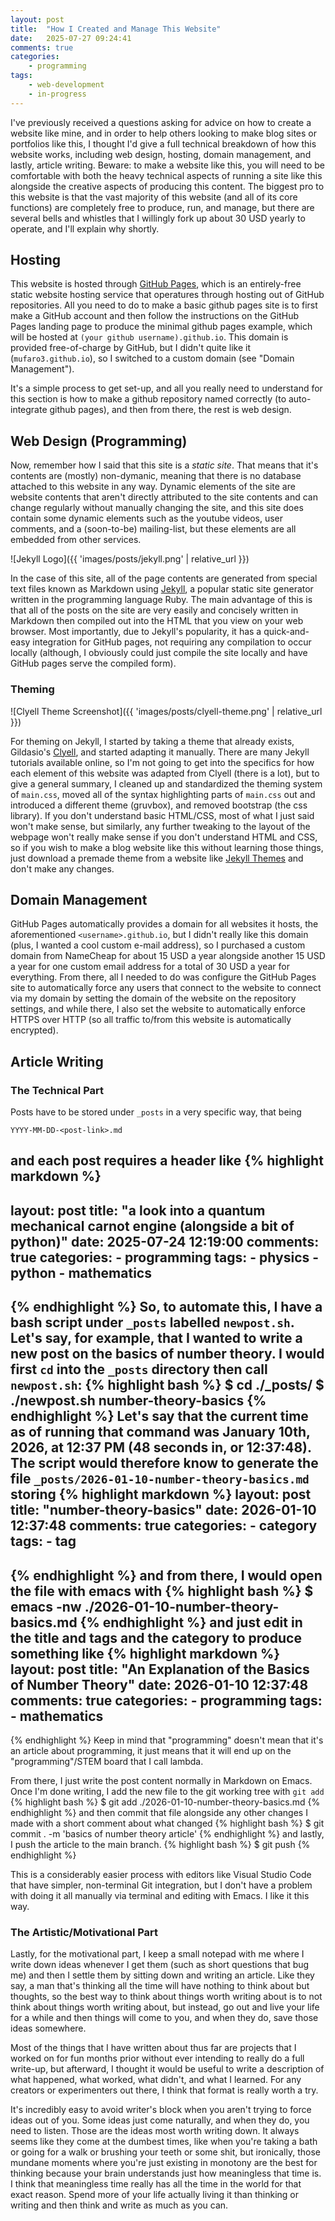 ```yaml
---
layout: post
title:  "How I Created and Manage This Website"
date:   2025-07-27 09:24:41
comments: true
categories:
    - programming
tags:
    - web-development
    - in-progress
---
```


I've previously received a questions asking for advice on how to create a website like mine, and in order to help others looking to make blog sites or portfolios like this, I thought I'd give a full technical breakdown of how this website works, including web design, hosting, domain management, and lastly, article writing. Beware: to make a website like this, you will need to be comfortable with both the heavy technical aspects of running a site like this alongside the creative aspects of producing this content. The biggest pro to this website is that the vast majority of this website (and all of its core functions) are completely free to produce, run, and manage, but there are several bells and whistles that I willingly fork up about 30 USD yearly to operate, and I'll explain why shortly.

## Hosting

This website is hosted through [GitHub Pages](https://pages.github.com/), which is an entirely-free static website hosting service that operatures through hosting out of GitHub repositories. All you need to do to make a basic github pages site is to first make a GitHub account and then follow the instructions on the GitHub Pages landing page to produce the minimal github pages example, which will be hosted at `(your github username).github.io`. This domain is provided free-of-charge by GitHub, but I didn't quite like it (`mufaro3.github.io`), so I switched to a custom domain (see "Domain Management").

It's a simple process to get set-up, and all you really need to understand for this section is how to make a github repository named correctly (to auto-integrate github pages), and then from there, the rest is web design.

## Web Design (Programming)

Now, remember how I said that this site is a *static site*. That means that it's contents are (mostly) non-dymanic, meaning that there is no database attached to this website in any way. Dynamic elements of the site are website contents that aren't directly attributed to the site contents and can change regularly without manually changing the site, and this site does contain some dynamic elements such as the youtube videos, user comments, and a (soon-to-be) mailing-list, but these elements are all embedded from other services.

![Jekyll Logo]({{ 'images/posts/jekyll.png' | relative_url }})

In the case of this site, all of the page contents are generated from special text files known as Markdown using [Jekyll](https://jekyllrb.com/), a popular static site generator written in the programming language Ruby. The main advantage of this is that all of the posts on the site are very easily and concisely written in Markdown then compiled out into the HTML that you view on your web browser. Most importantly, due to Jekyll's popularity, it has a quick-and-easy integration for GitHub pages, not requiring any compilation to occur locally (although, I obviously could just compile the site locally and have GitHub pages serve the compiled form).

### Theming

![Clyell Theme Screenshot]({{ 'images/posts/clyell-theme.png' | relative_url }})

For theming on Jekyll, I started by taking a theme that already exists, Gildasio's [Clyell](https://github.com/gildasio/clyell), and started adapting it manually. There are many Jekyll tutorials available online, so I'm not going to get into the specifics for how each element of this website was adapted from Clyell (there is a lot), but to give a general summary, I cleaned up and standardized the theming system of `main.css`, moved all of the syntax highlighting parts of `main.css` out and introduced a different theme (gruvbox), and removed bootstrap (the css library). If you don't understand basic HTML/CSS, most of what I just said won't make sense, but similarly, any further tweaking to the layout of the webpage won't really make sense if you don't understand HTML and CSS, so if you wish to make a blog website like this without learning those things, just download a premade theme from a website like [Jekyll Themes](http://jekyllthemes.org/) and don't make any changes.

## Domain Management

GitHub Pages automatically provides a domain for all websites it hosts, the aforementioned `<username>.github.io`, but I didn't really like this domain (plus, I wanted a cool custom e-mail address), so I purchased a custom domain from NameCheap for about 15 USD a year alongside another 15 USD a year for one custom email address for a total of 30 USD a year for everything. From there, all I needed to do was configure the GitHub Pages site to automatically force any users that connect to the website to connect via my domain by setting the domain of the website on the repository settings, and while there, I also set the website to automatically enforce HTTPS over HTTP (so all traffic to/from this website is automatically encrypted).

## Article Writing

### The Technical Part

Posts have to be stored under `_posts` in a very specific way, that being
```
YYYY-MM-DD-<post-link>.md
```
and each post requires a header like
{% highlight markdown %}
---
layout: post
title:  "a look into a quantum mechanical carnot engine (alongside a bit of python)"
date:   2025-07-24 12:19:00
comments: true
categories:
    - programming
tags:
    - physics
    - python
    - mathematics
---
{% endhighlight %}
So, to automate this, I have a bash script under `_posts` labelled `newpost.sh`. Let's say, for example, that I wanted to write a new post on the basics of number theory. I would first `cd` into the `_posts` directory then call `newpost.sh`:
{% highlight bash %}
$ cd ./_posts/
$ ./newpost.sh number-theory-basics
{% endhighlight %}
Let's say that the current time as of running that command was January 10th, 2026, at 12:37 PM (48 seconds in, or 12:37:48). The script would therefore know to generate the file `_posts/2026-01-10-number-theory-basics.md` storing
{% highlight markdown %}
layout: post
title:  "number-theory-basics"
date:   2026-01-10 12:37:48
comments: true
categories:
    - category
tags:
    - tag
---
{% endhighlight %}
and from there, I would open the file with emacs with
{% highlight bash %}
$ emacs -nw ./2026-01-10-number-theory-basics.md
{% endhighlight %}
and just edit in the title and tags and the category to produce something like
{% highlight markdown %}
layout: post
title:  "An Explanation of the Basics of Number Theory"
date:   2026-01-10 12:37:48
comments: true
categories:
    - programming
tags:
    - mathematics
---
{% endhighlight %}
Keep in mind that "programming" doesn't mean that it's an article about programming, it just means that it will end up on the "programming"/STEM board that I call lambda.

From there, I just write the post content normally in Markdown on Emacs. Once I'm done writing, I add the new file to the git working tree with `git add`
{% highlight bash %}
$ git add ./2026-01-10-number-theory-basics.md
{% endhighlight %}
and then commit that file alongside any other changes I made with a short comment about what changed
{% highlight bash %}
$ git commit . -m 'basics of number theory article'
{% endhighlight %}
and lastly, I push the article to the main branch.
{% highlight bash %}
$ git push
{% endhighlight %}

This is a considerably easier process with editors like Visual Studio Code that have simpler, non-terminal Git integration, but I don't have a problem with doing it all manually via terminal and editing with Emacs. I like it this way.

### The Artistic/Motivational Part

Lastly, for the motivational part, I keep a small notepad with me where I write down ideas whenever I get them (such as short questions that bug me) and then I settle them by sitting down and writing an article. Like they say, a man that's thinking all the time will have nothing to think about but thoughts, so the best way to think about things worth writing about is to not think about things worth writing about, but instead, go out and live your life for a while and then things will come to you, and when they do, save those ideas somewhere.

Most of the things that I have written about thus far are projects that I worked on for fun months prior without ever intending to really do a full write-up, but afterward, I thought it would be useful to write a description of what happened, what worked, what didn't, and what I learned. For any creators or experimenters out there, I think that format is really worth a try.

It's incredibly easy to avoid writer's block when you aren't trying to force ideas out of you. Some ideas just come naturally, and when they do, you need to listen. Those are the ideas most worth writing down. It always seems like they come at the dumbest times, like when you're taking a bath or going for a walk or brushing your teeth or some shit, but ironically, those mundane moments where you're just existing in monotony are the best for thinking because your brain understands just how meaningless that time is. I think that meaningless time really has all the time in the world for that exact reason. Spend more of your life actually living it than thinking or writing and then think and write as much as you can.


